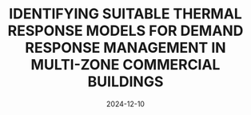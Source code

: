 ---
title: "IDENTIFYING SUITABLE THERMAL RESPONSE MODELS FOR DEMAND RESPONSE MANAGEMENT IN MULTI-ZONE COMMERCIAL BUILDINGS"
date: 2024-12-10
authors: ["Maomao Hu", "Sally Benson", "Jacques A de Chalendar"]
publication_types: ["1"]
abstract: ""
featured: false
publication: "*Proceedings of ASim Conference 2024: 5th Asia Conference of IBPSA*"
doi: "https://publications.ibpsa.org/proceedings/asim/2024/papers/D13_asim2024_1169.pdf"
---